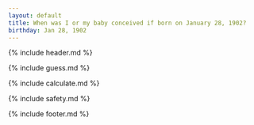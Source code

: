 ```yaml
---
layout: default
title: When was I or my baby conceived if born on January 28, 1902?
birthday: Jan 28, 1902
---
```


{% include header.md %}

{% include guess.md %}

{% include calculate.md %}

{% include safety.md %}

{% include footer.md %}



